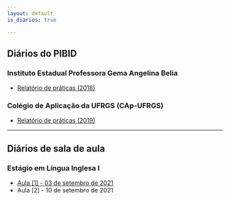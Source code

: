 ```yaml
---
layout: default
is_diarios: true

---
```


## Diários do PIBID

### Instituto Estadual Professora Gema Angelina Belia
* [Relatório de práticas (2018)](https://www.henriqnuns.com.br/praticas2018)

### Colégio de Aplicação da UFRGS (CAp-UFRGS)
* [Relatório de práticas (2019)](https://www.henriqnuns.com.br/aula1)

---
## Diários de sala de aula

### Estágio em Língua Inglesa I
* [Aula [1] - 03 de setembro de 2021](https://www.henriqnuns.com.br/aula1)
* Aula [2] - 10 de setembro de 2021
